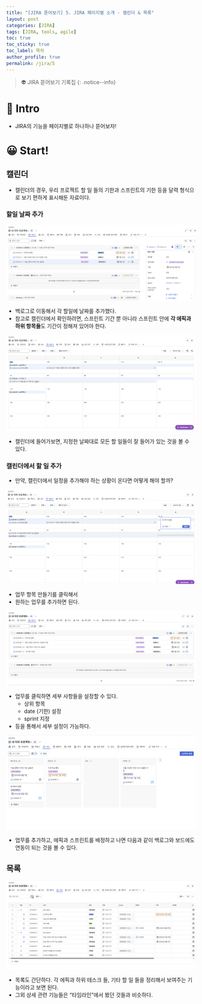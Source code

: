```yaml
---
title: "[JIRA 뜯어보기] 5. JIRA 페이지별 소개 - 캘린더 & 목록"
layout: post
categories: [JIRA]
tags: [JIRA, tools, agile]
toc: true
toc_sticky: true
toc_label: 목차
author_profile: true
permalink: /jira/5
---
```


> 👽 JIRA 뜯어보기 기록집
> {: .notice--info}

# 🤔 Intro

- JIRA의 기능을 페이지별로 하나하나 뜯어보자!

# 😀 Start!
## 캘린더

- 캘린더의 경우, 우리 프로젝트 할 일 들의 기한과 스프린트의 기한 등을 달력 형식으로 보기 편하게 표시해둔 자료이다.

### 할일 날짜 추가

![image.png](/images/2025-08-04-jira-calander/1.png)

- 백로그로 이동해서 각 할일에 날짜를 추가했다.
- 참고로 캘린더에서 확인하려면, 스프린트 기간 뿐 아니라 스프린트 안에 **각 에픽과 하위 항목들**도 기간이 정해져 있어야 한다.

![image.png](/images/2025-08-04-jira-calander/2.png)

- 캘린더에 들어가보면, 지정한 날짜대로 모든 할 일들이 잘 들어가 있는 것을 볼 수 있다.

### 캘린더에서 할 일 추가

- 만약, 캘린더에서 일정을 추가해야 하는 상황이 온다면 어떻게 해야 할까?

![image.png](/images/2025-08-04-jira-calander/3.png)

- 업무 항목 만들기를 클릭해서
- 원하는 업무를 추가하면 된다.

![image.png](/images/2025-08-04-jira-calander/4.png)

- 업무를 클릭하면 세부 사항들을 설정할 수 있다.
  - 상위 항목
  - date (기한) 설정
  - sprint 지정
- 등을 통해서 세부 설정이 가능하다.

![image.png](/images/2025-08-04-jira-calander/5.png)

- 업무를 추가하고, 에픽과 스프린트를 배정하고 나면 다음과 같이 백로그와 보드에도 연동이 되는 것을 볼 수 있다.

## 목록

![image.png](/images/2025-08-04-jira-calander/6.png)

- 목록도 간단하다. 각 에픽과 하위 테스크 들, 기타 할 일 들을 정리해서 보여주는 기능이라고 보면 된다.
- 그외 상세 관련 기능들은 “타임라인”에서 봤던 것들과 비슷하다.
